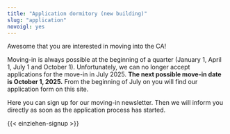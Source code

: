 ```yaml
---
title: "Application dormitory (new building)"
slug: "application"
novoigl: yes
---
```


<form action="/bewerbung/send.php" method="post" accept-charset="utf-8">
<p>Awesome that you are interested in moving into the CA!

Moving-in is always possible at the beginning of a quarter (January 1, April 1, July 1 and October 1). <!-- The next possible move-in date is July 1, 2025. If you would like to move in in July, you can apply here <b>until Sunday, April 27, 2025</b> at the latest.</p> -->
Unfortunately, we can no longer accept applications for the move-in in July 2025. <b>The next possible move-in date is October 1, 2025.</b> From the beginning of July on you will find our application form on this site.

Here you can sign up for our moving-in newsletter. Then we will inform you directly as soon as the application process has started.</p> 

<!-- <h2>General</h2>
<div class="field">
<label class="label" for="full_name">Name *</label>
	<div class="control has-icons-left">
        <input type="text" name="full_name" value="" class="input required" maxlength="100" required/>
        <span class="icon is-small is-left">
            <i class="icon-user"></i>
        </span>
    </div>
</div>
<div class="field">
    <label class="label" for="email">E-Mail *</label>
    <div class="control has-icons-left">
        <input type="email" name="email" value="" class="input required email"
            id="email" size="55" required/>
        <span class="icon is-small is-left">
            <i class="icon-mail-alt"></i>
        </span>
    </div>
</div> 
<div class="field">
    <label class="label" for="phone">Phone number</label>
  	<div class="control has-icons-left">
        <input type="text" name="phone" value="" class="input required" maxlength="100" required/>
        <span class="icon is-small is-left">
            <i class="icon-phone"></i>
        </span>
    </div>
</div> -->
<!-- Schutz vor der Benutzung des Formulars mit Computern. Es ist wird nicht angezeigt. -->
<!-- <div class="field extra-field">
    <label class="label" for="mail">Please do not enter your email address here.</label>
    <div class="control has-icons-left">
        <input type="email" name="mail" value="" class="input email"
            id="mail" size="55"/>
    </div>
</div>
<div class="field">
    <label class="label" for="age">Birthday *</label>
    <div class="control">
        <input class="input required" type="date" id="age" name="age" value="2001-01-01" min="1940-01-01" max="2010-12-31" required />
    </div>
</div>
<h2>Text questions</h2>
<p>To learn about you and how good you would fit into the CA, we ask you three
    longer text questions. Please keep it short and answer in less than
    1.000 characters each. Only the first two fields are mandatory.</p>
<div class="field">
    <label class="label" for="leitbild">Which points about our vision are important to you? Are there some that you are critical about? *</label>
    <div class="control">
        <textarea name="leitbild" class="textarea" placeholder="Pflichtfeld" minlength="300" maxlength="1000" required></textarea>
    </div>
    <p class="help is-success">Take a look at <a href="/en/vision">our vision</a>.</p>
</div>
<div class="field">
    <label class="label" for="selbstverwaltung">Why do want to live in self-managed housing? *</label>
    <div class="control">
        <textarea name="selbstverwaltung" class="textarea" placeholder="Pflichtfeld" minlength="300" maxlength="1000" required></textarea>
    </div>
</div>
<div class="field">
    <label class="label" for="sonstiges">Is there something else we should know about you?</label>
    <div class="control">
        <textarea name="sonstiges" class="textarea" placeholder="Optional" maxlength="1000"></textarea>
    </div>
</div>
<h2>Diversity</h2>
<p>
    To keep the house a diverse place we tasked ourselves with multiple soft
    quotas. Please help us to not loose sight of those by answering the following
    questions. If you don't want to answer any of the questions, that is also
    fine.
</p>
<p>
    Not answering questions in this section will <b>not</b> have a negative impact on your application!
</p>
<div class="field">
    <label class="label" for="occupation">What is your main official occupation?</label>
    <div class="control">
        <div class="select">
            <select name="occupation">
                <option>No answer</option>
                <option>Student</option>
                <option>Doctorate</option>
                <option>Apprenticeship</option>
                <option>Other</option>
            </select>
        </div>
    </div>
    <p class="help">Please answer with your expected occupation at the date when you want to move in.</p>
</div>
<div class="field">
    <label class="label" for="occupation_subject">If your studying, in which degree? If doing an apprenticeship, for which job?</label>
    <div class="control">
        <input class="input" type="text" placeholder="" maxlength="60" name="occupation_subject">
    </div>
    <p class="help">If you answered "Other" in the previous question, you can also add a comment here.</p>
</div>
<hr>
<div class="field">
    <label class="label" for="pronouns">Which pronouns would you like to be addressed with? (e.g. she/her, he/him, they/them)</label>
    <div class="control">
        <input class="input" type="text" placeholder="" maxlength="60" name="pronouns">
    </div>
</div>
<hr>
<div class="field">
    <label class="label" for="barrier_free">Do you need accessible (barrier-free) housing?</label>
    <div class="control">
        <input class="input" type="text" placeholder="" maxlength="60" name="barrier_free">
    </div>
</div>
<div class="field">
    <label class="label" for="children">Do you have childen that live with you?</label>
    <div class="control">
        <input class="input" type="text" placeholder="" maxlength="60" name="children">
    </div>
</div>
<div class="field">
    <label class="label" for="contacts">Do you already know people that you want to move together with?</label>
    <div class="control">
        <input class="input" type="text" placeholder="" maxlength="60" name="contacts">
    </div>
    <p class="help">That could be somebody applying concurrently or already living in the house.</p>
</div>
<div class="field">
    <label class="label" for="already_applied">Have you previously applied for a place in our dormitory?</label>
    <div class="control">
        <input class="input" type="text" placeholder="" maxlength="60" name="already_applied">
    </div>
</div>
<div class="field">
<label class="label" for="activity_in_ca">Are you or have you already been active in CA and if yes, where? (If you have already been active, we will talk to the AG/initiative about your activity, so we can assess a possible bonus for your application. This will not have a negative impact on your application, only positive changes are possible.)</label>
    <div class="control">
        <input class="input" type="text" placeholder="" maxlength="60" name="activity_in_ca">
    </div>
</div>
<div class="field">
    <label class="label" for="language_application_day">For organizational reasons: Would you prefer having the application day in German or English?</label>
    <div class="control">
        <input class="input" type="text" placeholder="" maxlength="60" name="language_application_day">
    </div>
</div>
<div class="field">
    <label class="label" for="rooms_in_altbau">It is possible that there will also be free rooms in our old building. The rent of these rooms is different depending on their size and the rooms can be terminated by us with 6-week notive to 30.09. of each year if they are needed for the participants of the orientation year falt*r. You can find further information on our website under Rooms in the old Building. Are you interested in these rooms as well?</label>
    <div class="control">
        <input class="input" type="text" placeholder="" maxlength="60" name="rooms_in_altbau">
    </div>
</div>
<div class="field">
    <label class="label" for="spam_protection">We would like to make sure that
    your aren't a computer: How much is 5 + 3? </label>
    <div class="spam_protection">
        <input class="input" type="text" placeholder="" maxlength="10" name="spam_protection">
    </div>
</div>
<hr>
<p>After submitting, you will receive a confirmation mail to your given address.</p>
<p>We are keeping this data only for the duration of your application, after which it will be deleted. Please see our <a href="https://collegiumacademicum.de/datenschutz/">Privacy Policy</a> for further information.</p>
<div class="field">
  <div class="control">
    <label class="checkbox" for="check_education_status">
      <input type="checkbox" required name="check_education_status">
        I am aware that only apprentices, university students and doctoral candidates are allowed to live in the dormitory.
    </label>
  </div>
</div>
<div class="field">
    <div class="control">
        <label class="sr-only" for="submit"></label>
          <input type="hidden" name="language" value="en">
        <input type="submit" name="submit" value="Submit" class="button is-link" id="submit">
    </div>
</div> -->

<!-- </form> -->

{{< einziehen-signup >}}
